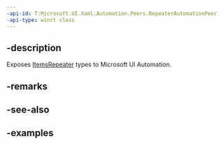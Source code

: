 ```yaml
---
-api-id: T:Microsoft.UI.Xaml.Automation.Peers.RepeaterAutomationPeer
-api-type: winrt class
---
```


## -description

Exposes [ItemsRepeater](../microsoft.ui.xaml.controls/itemsrepeater.md) types to Microsoft UI Automation.

## -remarks

## -see-also

## -examples

